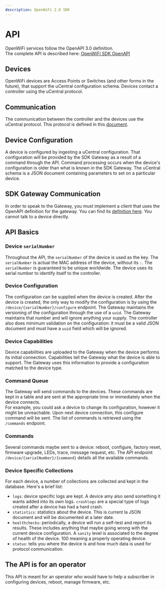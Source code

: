 ```yaml
---
description: OpenWiFi 2.0 SDK
---
```


# API

OpenWiFi services follow the OpenAPI 3.0 definition.\
The complete API is described here: [OpenWiFi SDK OpenAPI](https://github.com/Telecominfraproject/wlan-cloud-ucentralgw/blob/master/openapi/owgw.yaml)

## Devices

OpenWiFi devices are Access Points or Switches (and other forms in the future), that support the uCentral configuration schema. Devices contact a controller using the uCentral protocol.

## Communication

The communication between the controller and the devices use the uCentral protocol. This protocol is defined in this [document](https://github.com/Telecominfraproject/wlan-cloud-ucentralgw/blob/main/PROTOCOL.md).

## Device Configuration

A device is configured by ingesting a uCentral configuration. That configuration will be provided by the SDK Gateway as a result of a command through the API. Command processing occurs when the device's configuration is older than what is known in the SDK Gateway. The uCentral schema is a JSON document containing parameters to set on a particular device.

## SDK Gateway Communication

In order to speak to the Gateway, you must implement a client that uses the OpenAPI definition for the gateway. You can find its [definition here](https://github.com/Telecominfraproject/wlan-cloud-ucentralgw/blob/main/openapi/ucentral/ucentral.yaml). You cannot talk to a device directly.

## API Basics

### Device `serialNumber`

Throughout the API, the `serialNumber` of the device is used as the key. The `serialNumber` is actual the MAC address of the device, without its `:`. The `serialNumber` is guaranteed to be unique worldwide. The device uses its serial number to identify itself to the controller.

### Device Configuration

The configuration can be supplied when the device is created. After the device is created, the only way to modify the configuration is by using the `/device/{serialNumber}/configure` endpoint. The Gateway maintains the versioning of the configuration through the use of a `uuid`. The Gateway maintains that number and will ignore anything your supply. The controller also does minimum validation on the configuration: it must be a valid JSON document and must have a `uuid` field which will be ignored.

### Device Capabilities

Device capabilities are uploaded to the Gateway when the device performs its initial connection. Capabilities tell the Gateway what the device is able to support. The Gateway uses this information to provide a configuration matched to the device type.

### Command Queue

The Gateway will send commands to the devices. These commands are kept in a table and are sent at the appropriate time or immediately when the device connects.\
For example, you could ask a device to change its configuration, however it might be unreachable. Upon next device connection, this configure command will be sent. The list of commands is retrieved using the `/commands` endpoint.

### Commands

Several commands maybe sent to a device: reboot, configure, factory reset, firmware upgrade, LEDs, trace, message request, etc. The API endpoint `/device/{serialNumber}/{command}` details all the available commands.

### Device Specific Collections

For each device, a number of collections are collected and kept in the database. Here's a brief list:

* `logs`: device specific logs are kept. A device amy also send something it wants added into its own logs. `crashlogs` are a special type of logs created after a device has had a hard crash.
* `statistics`: statistics about the device. This is current la JSON document and will be documented at a later date.
* `healthchecks`: periodically, a device will run a self-test and report its results. These includes anything that maybe going wrong with the current device configuration. A `sanity` level is associated to the degree of health of the device. 100 meaning a properly operating device.
* `status`: tells you where the device is and how much data is used for protocol communication.

## The API is for an operator

This API is meant for an operator who would have to help a subscriber in configuring devices, reboot, manage firmware, etc.
